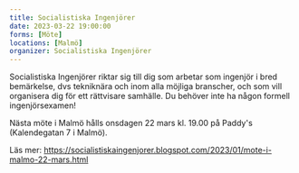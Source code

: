 ```yaml
---
title: Socialistiska Ingenjörer
date: 2023-03-22 19:00:00
forms: [Möte]
locations: [Malmö]
organizer: Socialistiska Ingenjörer 
---
```

Socialistiska Ingenjörer riktar sig till dig som arbetar som ingenjör i bred bemärkelse, dvs tekniknära och inom alla möjliga branscher, och som vill organisera dig för ett rättvisare samhälle. Du behöver inte ha någon formell ingenjörsexamen!

Nästa möte i Malmö hålls onsdagen 22 mars kl. 19.00 på Paddy's (Kalendegatan 7 i Malmö).

Läs mer: https://socialistiskaingenjorer.blogspot.com/2023/01/mote-i-malmo-22-mars.html